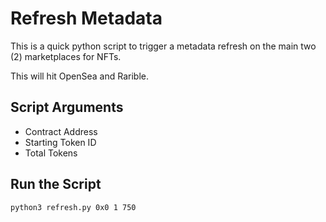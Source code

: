 # Refresh Metadata

This is a quick python script to trigger a metadata refresh on the main two (2) marketplaces for NFTs.

This will hit OpenSea and Rarible.

## Script Arguments

- Contract Address
- Starting Token ID
- Total Tokens

## Run the Script

```shell
python3 refresh.py 0x0 1 750
```